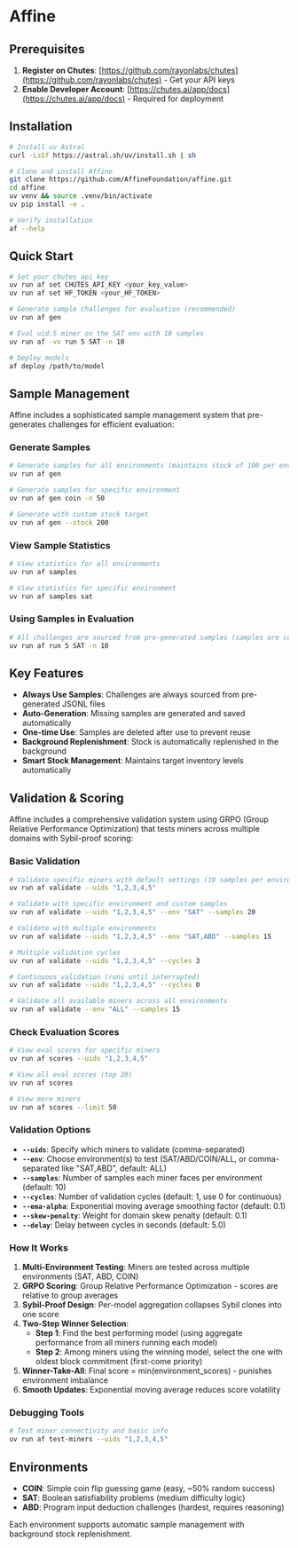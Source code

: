 # Affine

## Prerequisites
1. **Register on Chutes**: [https://github.com/rayonlabs/chutes](https://github.com/rayonlabs/chutes) - Get your API keys
2. **Enable Developer Account**: [https://chutes.ai/app/docs](https://chutes.ai/app/docs) - Required for deployment


## Installation
```bash
# Install uv Astral
curl -LsSf https://astral.sh/uv/install.sh | sh

# Clone and install Affine
git clone https://github.com/AffineFoundation/affine.git
cd affine
uv venv && source .venv/bin/activate
uv pip install -e .

# Verify installation
af --help
```


## Quick Start
```bash
# Set your chutes api key
uv run af set CHUTES_API_KEY <your_key_value>
uv run af set HF_TOKEN <your_HF_TOKEN>

# Generate sample challenges for evaluation (recommended)
uv run af gen

# Eval uid:5 miner on the SAT env with 10 samples
uv run af -vv run 5 SAT -n 10

# Deploy models
af deploy /path/to/model
```

## Sample Management

Affine includes a sophisticated sample management system that pre-generates challenges for efficient evaluation:

### Generate Samples
```bash
# Generate samples for all environments (maintains stock of 100 per env)
uv run af gen

# Generate samples for specific environment
uv run af gen coin -n 50

# Generate with custom stock target
uv run af gen --stock 200
```

### View Sample Statistics
```bash
# View statistics for all environments
uv run af samples

# View statistics for specific environment
uv run af samples sat
```

### Using Samples in Evaluation
```bash
# All challenges are sourced from pre-generated samples (samples are consumed and deleted)
uv run af run 5 SAT -n 10
```

## Key Features

- **Always Use Samples**: Challenges are always sourced from pre-generated JSONL files
- **Auto-Generation**: Missing samples are generated and saved automatically
- **One-time Use**: Samples are deleted after use to prevent reuse
- **Background Replenishment**: Stock is automatically replenished in the background
- **Smart Stock Management**: Maintains target inventory levels automatically

## Validation & Scoring

Affine includes a comprehensive validation system using GRPO (Group Relative Performance Optimization) that tests miners across multiple domains with Sybil-proof scoring:

### Basic Validation
```bash
# Validate specific miners with default settings (10 samples per environment, all environments)
uv run af validate --uids "1,2,3,4,5"

# Validate with specific environment and custom samples
uv run af validate --uids "1,2,3,4,5" --env "SAT" --samples 20

# Validate with multiple environments
uv run af validate --uids "1,2,3,4,5" --env "SAT,ABD" --samples 15

# Multiple validation cycles
uv run af validate --uids "1,2,3,4,5" --cycles 3

# Continuous validation (runs until interrupted)
uv run af validate --uids "1,2,3,4,5" --cycles 0

# Validate all available miners across all environments
uv run af validate --env "ALL" --samples 15
```

### Check Evaluation Scores
```bash
# View eval scores for specific miners
uv run af scores --uids "1,2,3,4,5"

# View all eval scores (top 20)
uv run af scores

# View more miners
uv run af scores --limit 50
```

### Validation Options

- **`--uids`**: Specify which miners to validate (comma-separated)
- **`--env`**: Choose environment(s) to test (SAT/ABD/COIN/ALL, or comma-separated like "SAT,ABD", default: ALL)
- **`--samples`**: Number of samples each miner faces per environment (default: 10)
- **`--cycles`**: Number of validation cycles (default: 1, use 0 for continuous)
- **`--ema-alpha`**: Exponential moving average smoothing factor (default: 0.1)
- **`--skew-penalty`**: Weight for domain skew penalty (default: 0.1)
- **`--delay`**: Delay between cycles in seconds (default: 5.0)

### How It Works

1. **Multi-Environment Testing**: Miners are tested across multiple environments (SAT, ABD, COIN)
2. **GRPO Scoring**: Group Relative Performance Optimization - scores are relative to group averages
3. **Sybil-Proof Design**: Per-model aggregation collapses Sybil clones into one score
4. **Two-Step Winner Selection**:
   - **Step 1**: Find the best performing model (using aggregate performance from all miners running each model)
   - **Step 2**: Among miners using the winning model, select the one with oldest block commitment (first-come priority)
5. **Winner-Take-All**: Final score = min(environment_scores) - punishes environment imbalance
6. **Smooth Updates**: Exponential moving average reduces score volatility

### Debugging Tools
```bash
# Test miner connectivity and basic info
uv run af test-miners --uids "1,2,3,4,5"
```

## Environments

- **COIN**: Simple coin flip guessing game (easy, ~50% random success)
- **SAT**: Boolean satisfiability problems (medium difficulty logic)
- **ABD**: Program input deduction challenges (hardest, requires reasoning)

Each environment supports automatic sample management with background stock replenishment.